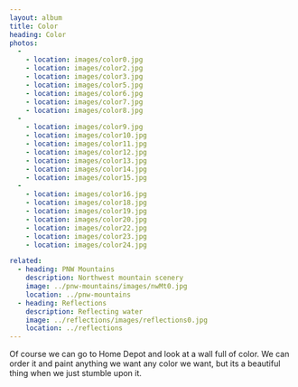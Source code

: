 ```yaml
---
layout: album
title: Color
heading: Color
photos:
  -
    - location: images/color0.jpg
    - location: images/color2.jpg
    - location: images/color3.jpg
    - location: images/color5.jpg
    - location: images/color6.jpg
    - location: images/color7.jpg
    - location: images/color8.jpg
  -
    - location: images/color9.jpg
    - location: images/color10.jpg
    - location: images/color11.jpg
    - location: images/color12.jpg
    - location: images/color13.jpg
    - location: images/color14.jpg
    - location: images/color15.jpg
  - 
    - location: images/color16.jpg
    - location: images/color18.jpg
    - location: images/color19.jpg
    - location: images/color20.jpg
    - location: images/color22.jpg
    - location: images/color23.jpg
    - location: images/color24.jpg

related:
  - heading: PNW Mountains
    description: Northwest mountain scenery
    image: ../pnw-mountains/images/nwMt0.jpg
    location: ../pnw-mountains
  - heading: Reflections
    description: Reflecting water
    image: ../reflections/images/reflections0.jpg
    location: ../reflections
---
```


Of course we can go to Home Depot and look at a wall full of color. We can order it and paint anything we want any color we want, but its a beautiful thing when we just stumble upon it.